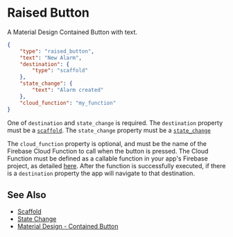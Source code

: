 # Raised Button

A Material Design Contained Button with text.

```json
{
    "type": "raised_button",
    "text": "New Alarm",
    "destination": {
        "type": "scaffold"
    },
    "state_change": {
        "text": "Alarm created"
    },
    "cloud_function": "my_function"
}
```

One of `destination` and `state_change` is required.
The `destination` property must be a [`scaffold`](scaffold.md).
The `state_change` property must be a [`state_change`](../state/state_change.md)

The `cloud_function` property is optional, and must be the name of the Firebase Cloud Function to call when the button is pressed. The Cloud Function must be defined as a callable function in your app's Firebase project, as detailed [here](https://firebase.google.com/docs/functions/callable). After the function is successfully executed, if there is a `destination` property the app will navigate to that destination.


## See Also

* [Scaffold](scaffold.md)
* [State Change](../state/state_change.md)
* [Material Design - Contained Button](https://material.io/design/components/buttons.html#contained-button)